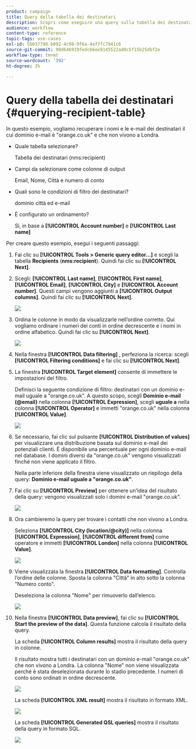 ```yaml
---
product: campaign
title: Query della tabella dei destinatari
description: Scopri come eseguire una query sulla tabella dei destinatari
audience: workflow
content-type: reference
topic-tags: use-cases
exl-id: 5b037798-b092-4c98-9f6a-4af7fc7941c6
source-git-commit: 98d646919fedc66ee9145522ad0c5f15b25dbf2e
workflow-type: tm+mt
source-wordcount: '392'
ht-degree: 3%

---
```


# Query della tabella dei destinatari {#querying-recipient-table}

In questo esempio, vogliamo recuperare i nomi e le e-mail dei destinatari il cui dominio e-mail è &quot;orange.co.uk&quot; e che non vivono a Londra.

* Quale tabella selezionare?

   Tabella dei destinatari (nms:recipient)

* Campi da selezionare come colonne di output

   Email, Nome, Città e numero di conto

* Quali sono le condizioni di filtro dei destinatari?

   dominio città ed e-mail

* È configurato un ordinamento?

   Sì, in base a **[!UICONTROL Account number]** e **[!UICONTROL Last name]**

Per creare questo esempio, esegui i seguenti passaggi:

1. Fai clic su **[!UICONTROL Tools > Generic query editor...]** e scegli la tabella **Recipients** (**nms:recipient**). Quindi fai clic su **[!UICONTROL Next]**.
1. Scegli: **[!UICONTROL Last name]**, **[!UICONTROL First name]**, **[!UICONTROL Email]**, **[!UICONTROL City]** e **[!UICONTROL Account number]**. Questi campi vengono aggiunti a **[!UICONTROL Output columns]**. Quindi fai clic su **[!UICONTROL Next]**.

   ![](assets/query_editor_03.png)

1. Ordina le colonne in modo da visualizzarle nell’ordine corretto. Qui vogliamo ordinare i numeri dei conti in ordine decrescente e i nomi in ordine alfabetico. Quindi fai clic su **[!UICONTROL Next]**.

   ![](assets/query_editor_04.png)

1. Nella finestra **[!UICONTROL Data filtering]** , perfeziona la ricerca: scegli **[!UICONTROL Filtering conditions]** e fai clic su **[!UICONTROL Next]**.
1. La finestra **[!UICONTROL Target element]** consente di immettere le impostazioni del filtro.

   Definisci la seguente condizione di filtro: destinatari con un dominio e-mail uguale a &quot;orange.co.uk&quot;. A questo scopo, scegli **Dominio e-mail (@email)** nella colonna **[!UICONTROL Expression]**, scegli **uguale a** nella colonna **[!UICONTROL Operator]** e immetti &quot;orange.co.uk&quot; nella colonna **[!UICONTROL Value]**.

   ![](assets/query_editor_05.png)

1. Se necessario, fai clic sul pulsante **[!UICONTROL Distribution of values]** per visualizzare una distribuzione basata sul dominio e-mail dei potenziali clienti. È disponibile una percentuale per ogni dominio e-mail nel database. I domini diversi da &quot;orange.co.uk&quot; vengono visualizzati finché non viene applicato il filtro.

   Nella parte inferiore della finestra viene visualizzato un riepilogo della query: **Dominio e-mail uguale a &quot;orange.co.uk&quot;**.

1. Fai clic su **[!UICONTROL Preview]** per ottenere un&#39;idea del risultato della query: vengono visualizzati solo i domini e-mail &quot;orange.co.uk&quot;.

   ![](assets/query_editor_nveau_17.png)

1. Ora cambieremo la query per trovare i contatti che non vivono a Londra.

   Seleziona **[!UICONTROL City (location/@city)]** nella colonna **[!UICONTROL Expression]**, **[!UICONTROL different from]** come operatore e immetti **[!UICONTROL London]** nella colonna **[!UICONTROL Value]**.

   ![](assets/query_editor_08.png)

1. Viene visualizzata la finestra **[!UICONTROL Data formatting]**. Controlla l’ordine delle colonne. Sposta la colonna &quot;Città&quot; in alto sotto la colonna &quot;Numero conto&quot;.

   Deseleziona la colonna &quot;Nome&quot; per rimuoverlo dall’elenco.

   ![](assets/query_editor_nveau_15.png)

1. Nella finestra **[!UICONTROL Data preview]**, fai clic su **[!UICONTROL Start the preview of the data]**. Questa funzione calcola il risultato della query.

   La scheda **[!UICONTROL Column results]** mostra il risultato della query in colonne.

   Il risultato mostra tutti i destinatari con un dominio e-mail &quot;orange.co.uk&quot; che non vivono a Londra. La colonna &quot;Nome&quot; non viene visualizzata perché è stata deselezionata durante lo stadio precedente. I numeri di conto sono ordinati in ordine decrescente.

   ![](assets/query_editor_nveau_12.png)

   La scheda **[!UICONTROL XML result]** mostra il risultato in formato XML.

   ![](assets/query_editor_nveau_13.png)

   La scheda **[!UICONTROL Generated QSL queries]** mostra il risultato della query in formato SQL.

   ![](assets/query_editor_nveau_14.png)

